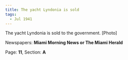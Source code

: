 ```yaml
---  
title: The yacht Lyndonia is sold  
tags:  
  - Jul 1941  
---  
```

  
The yacht Lyndonia is sold to the government. [Photo]  
  
Newspapers: **Miami Morning News or The Miami Herald**  
  
Page: **11**, Section: **A** 
